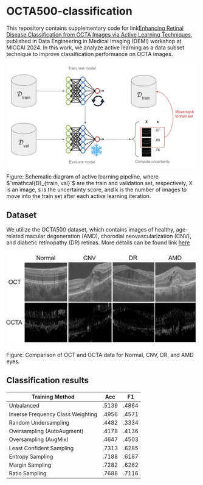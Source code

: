 # OCTA500-classification

This repository contains supplementary code for link[Enhancing Retinal Disease Classification from OCTA Images via Active Learning Techniques](https://arxiv.org/abs/2407.15293), published in Data Engineering in Medical Imaging (DEMI) workshop at MICCAI 2024. In this work, we analyze active learning as a data subset technique to improve classification performance on OCTA images.

<p align="center">
  <img src="images/AL5.jpg" width="700">
</p>
Figure: Schematic diagram of active learning pipeline, where $`\mathcal{D}_{train, val}`$ are the train and validation set, respectively, X is an image, s is the uncertainty score, and k is the number of images to move into the train set after each active learning iteration.

## Dataset

We utilize the OCTA500 dataset, which contains images of healthy, age-related macular degeneration (AMD), chorodial neovascularization (CNV), and diabetic retinopathy (DR) retinas. More details can be found link [here](https://arxiv.org/abs/2012.07261)

<p align="center">
  <img src="images/OCTA3.jpg" width="700">
</p>
Figure: Comparison of OCT and OCTA data for Normal, CNV, DR, and AMD eyes.

## Classification results

| Training Method                   | Acc   | F1    |
|-----------------------------------|-------|-------|
| Unbalanced                        | .5139 | .4864 |
| Inverse Frequency Class Weighting | .4956 | .4571 |
| Random Undersampling              | .4482 | .3334 |
| Oversampling (AutoAugment)        | .4178 | .4136 |
| Oversampling (AugMix)             | .4647 | .4503 |
| Least Confident Sampling          | .7313 | .6285 |
| Entropy Sampling                  | .7188 | .6187 |
| Margin Sampling                   | .7282 | .6262 |
| Ratio Sampling                    | .7688 | .7116 |
